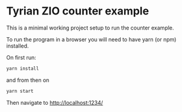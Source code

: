 # Tyrian ZIO counter example

This is a minimal working project setup to run the counter example.

To run the program in a browser you will need to have yarn (or npm) installed.

On first run:

```sh
yarn install
```

and from then on

```sh
yarn start
```

Then navigate to [http://localhost:1234/](http://localhost:1234/)
